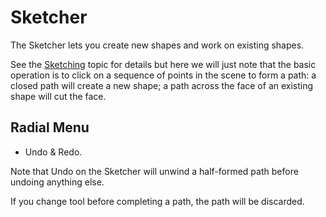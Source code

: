 # Sketcher

The Sketcher lets you create new shapes and work on existing shapes.

See the [Sketching](../../sketching.md) topic for details but here we will just note that the basic operation is to click on a sequence of points in the scene to form a path: a closed path will create a new shape; a path across the face of an existing shape will cut the face.

## Radial Menu

* Undo & Redo.&#x20;

Note that Undo on the Sketcher will unwind a half-formed path before undoing anything else.

If you change tool before completing a path, the path will be discarded.
